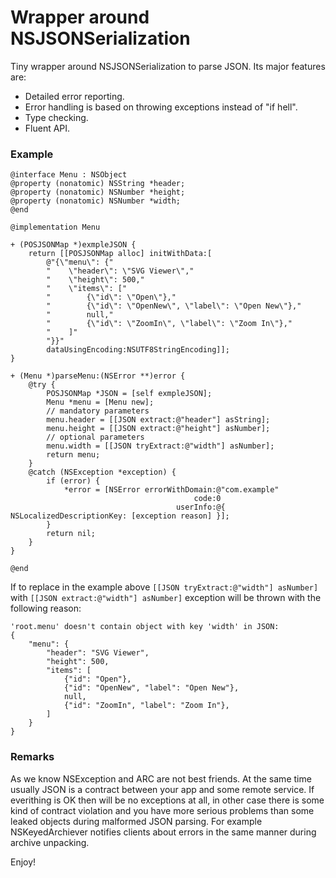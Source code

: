 <h1>Wrapper around NSJSONSerialization</h1>
Tiny wrapper around NSJSONSerialization to parse JSON. Its major features are:

* Detailed error reporting.
* Error handling is based on throwing exceptions instead of "if hell".
* Type checking.
* Fluent API.

<h3>Example</h3>

```objc
@interface Menu : NSObject
@property (nonatomic) NSString *header;
@property (nonatomic) NSNumber *height;
@property (nonatomic) NSNumber *width;
@end

@implementation Menu

+ (POSJSONMap *)exmpleJSON {
    return [[POSJSONMap alloc] initWithData:[
        @"{\"menu\": {"
        "    \"header\": \"SVG Viewer\","
        "    \"height\": 500,"
        "    \"items\": ["
        "        {\"id\": \"Open\"},"
        "        {\"id\": \"OpenNew\", \"label\": \"Open New\"},"
        "        null,"
        "        {\"id\": \"ZoomIn\", \"label\": \"Zoom In\"},"
        "    ]"
        "}}"
        dataUsingEncoding:NSUTF8StringEncoding]];
}

+ (Menu *)parseMenu:(NSError **)error {
    @try {
        POSJSONMap *JSON = [self exmpleJSON];
        Menu *menu = [Menu new];
        // mandatory parameters
        menu.header = [[JSON extract:@"header"] asString];
        menu.height = [[JSON extract:@"height"] asNumber];
        // optional parameters
        menu.width = [[JSON tryExtract:@"width"] asNumber];
        return menu;
    }
    @catch (NSException *exception) {
        if (error) {
            *error = [NSError errorWithDomain:@"com.example"
                                         code:0
                                     userInfo:@{ NSLocalizedDescriptionKey: [exception reason] }];
        }
        return nil;
    }
}

@end
```

If to replace in the example above `[[JSON tryExtract:@"width"] asNumber]` with
`[[JSON extract:@"width"] asNumber]` exception will be thrown with the following reason:
```
'root.menu' doesn't contain object with key 'width' in JSON:
{
	"menu": {
		"header": "SVG Viewer",
		"height": 500,
		"items": [
			{"id": "Open"},
			{"id": "OpenNew", "label": "Open New"},
			null,
			{"id": "ZoomIn", "label": "Zoom In"},
		]
	}
}
```

<h3>Remarks</h3>

As we know NSException and ARC are not best friends. At the same time usually JSON is a contract
between your app and some remote service. If everithing is OK then will be no exceptions at all,
in other case there is some kind of contract violation and you have more serious problems than
some leaked objects during malformed JSON parsing. For example NSKeyedArchiever notifies clients
about errors in the same manner during archive unpacking.

Enjoy!